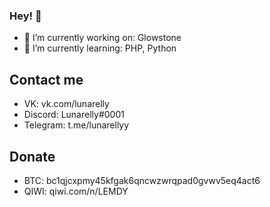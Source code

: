 ### Hey! 👋

- 🔭 I’m currently working on: Glowstone
- 🌱 I’m currently learning: PHP, Python

## Contact me
- VK: vk.com/lunarelly
- Discord: Lunarelly#0001
- Telegram: t.me/lunarellyy

## Donate
- BTC: bc1qjcxpmy45kfgak6qncwzwrqpad0gvwv5eq4act6
- QIWI: qiwi.com/n/LEMDY
